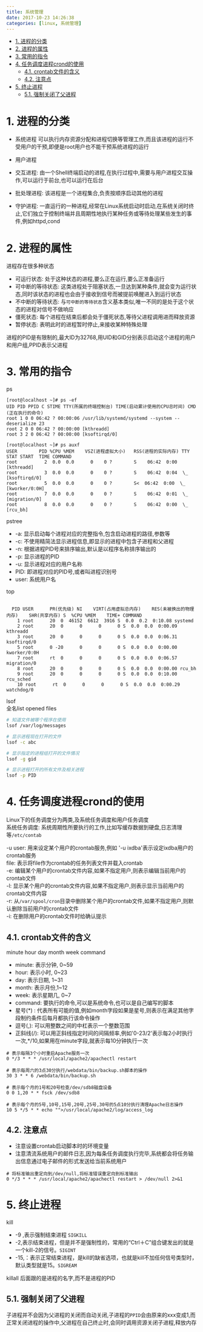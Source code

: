 ```yaml
---
title: 系统管理
date: 2017-10-23 14:26:38
categories: [linux, 系统管理]
---
```


<!-- TOC -->

- [1. 进程的分类](#1-进程的分类)
- [2. 进程的属性](#2-进程的属性)
- [3. 常用的指令](#3-常用的指令)
- [4. 任务调度进程crond的使用](#4-任务调度进程crond的使用)
    - [4.1. crontab文件的含义](#41-crontab文件的含义)
    - [4.2. 注意点](#42-注意点)
- [5. 终止进程](#5-终止进程)
    - [5.1. 强制关闭了父进程](#51-强制关闭了父进程)

<!-- /TOC -->

# 1. 进程的分类

* 系统进程
可以执行内存资源分配和进程切换等管理工作,而且该进程的运行不受用户的干预,即便是root用户也不能干预系统进程的运行

* 用户进程
 * 交互进程: 由一个Shell终端启动的进程,在执行过程中,需要与用户进程交互操作,可以运行于前台,也可以运行在后台
 * 批处理进程: 该进程是一个进程集合,负责按顺序启动其他的进程
 * 守护进程: 一直运行的一种进程,经常在Linux系统启动时启动,在系统关闭时终止,它们独立于控制终端并且周期性地执行某种任务或等待处理某些发生的事件,例如httpd,cond


# 2. 进程的属性
进程存在很多种状态
* 可运行状态: 处于这种状态的进程,要么正在运行,要么正准备运行
* 可中断的等待状态: 这类进程处于阻塞状态,一旦达到某种条件,就会变为运行状态,同时该状态的进程也会由于接收到信号而被提前唤醒进入到运行状态
* 不中断的等待状态: 与`可中断的等待状态`含义基本类似,唯一不同的是处于这个状态的进程对信号不做响应
* 僵死状态: 每个进程在结束后都会处于僵死状态,等待父进程调用进而释放资源
* 暂停状态: 表明此时的进程暂时停止,来接收某种特殊处理

进程的PID是有限制的,最大ID为32768,用UID和GID分别表示启动这个进程的用户和用户组,PPID表示父进程


# 3. 常用的指令

ps
```
[root@localhost ~]# ps -ef 
UID PID PPID C STIME TTY(所属的终端控制台) TIME(启动累计使用的CPU总时间) CMD (正在执行的命令)
root 1 0 0 06:42 ? 00:00:06 /usr/lib/systemd/systemd --system --deserialize 23
root 2 0 0 06:42 ? 00:00:00 [kthreadd]
root 3 2 0 06:42 ? 00:00:00 [ksoftirqd/0]
```

```
[root@localhost ~]# ps auxf 
USER        PID %CPU %MEM    VSZ(进程虚拟大小)   RSS(进程的实际内存) TTY      STAT START  TIME COMMAND
root          2  0.0  0.0      0    0 ?        S    06:42  0:00 [kthreadd]
root          3  0.0  0.0      0    0 ?        S    06:42  0:04  \_ [ksoftirqd/0]
root          5  0.0  0.0      0    0 ?        S<  06:42  0:00  \_ [kworker/0:0H]
root          7  0.0  0.0      0    0 ?        S    06:42  0:01  \_ [migration/0]
root          8  0.0  0.0      0    0 ?        S    06:42  0:00  \_ [rcu_bh]
```

pstree
* -a: 显示启动每个进程对应的完整指令,包含启动进程的路径,参数等
* -c: 不使用精简法显示进程信息,即显示的进程中包含子进程和父进程
* -n: 根据进程PID号来排序输出,默认是以程序名称排序输出的
* -p: 显示进程的PID
* -u: 显示进程对应的用户名称
* PID: 即进程对应的PID号,或者叫进程识别号
* user: 系统用户名

top

```

  PID USER      PR(优先级) NI    VIRT(占用虚拟总内存)    RES(未被换出的物理内存)    SHR(共享内存) S  %CPU %MEM    TIME+ COMMAND                                                      
    1 root      20  0  46152  6612  3916 S  0.0  0.2  0:10.08 systemd                                                      
    2 root      20  0      0      0      0 S  0.0  0.0  0:00.09 kthreadd                                                    
    3 root      20  0      0      0      0 S  0.0  0.0  0:06.31 ksoftirqd/0                                                  
    5 root      0 -20      0      0      0 S  0.0  0.0  0:00.00 kworker/0:0H                                                
    7 root      rt  0      0      0      0 S  0.0  0.0  0:06.57 migration/0                                                  
    8 root      20  0      0      0      0 S  0.0  0.0  0:00.00 rcu_bh                                                      
    9 root      20  0      0      0      0 S  0.0  0.0  0:10.00 rcu_sched                                                    
    10 root      rt  0      0      0      0 S  0.0  0.0  0:00.29 watchdog/0
```

lsof  
全名list opened files

```bash
# 知道文件被哪个程序在使用
lsof /var/log/messages

# 显示进程现在打开的文件
lsof -c abc

# 显示指定的进程组打开的文件情况
lsof -g gid

# 显示进程打开的所有文件及相关进程
lsof -p PID
```

# 4. 任务调度进程crond的使用
Linux下的任务调度分为两类,及系统任务调度和用户任务调度  
系统任务调度: 系统周期性所要执行的工作,比如写缓存数据到硬盘,日志清理等`/etc/contab`  

-u user: 用来设定某个用户的crontab服务,例如 '-u ixdba'表示设定ixdba用户的crontab服务  
file: 表示将file作为crontab的任务列表文件并载入crontab  
-e: 编辑某个用户的crontab文件内容,如果不指定用户,则表示编辑当前用户的crontab文件  
-l: 显示某个用户的crontab文件内容,如果不指定用户,则表示显示当前用户的crontab文件内容  
-r: 从`/var/spool/cron`目录中删除某个用户的crontab文件,如果不指定用户,则默认删除当前用户的crontab文件  
-i: 在删除用户的crontab文件时给确认提示  

## 4.1. crontab文件的含义

minute hour day month week command

* minute: 表示分钟, 0~59
* hour: 表示小时, 0~23
* day: 表示日期, 1~31
* month: 表示月份,1~12
* week: 表示星期几, 0~7
* command: 要执行的命令,可以是系统命令,也可以是自己编写的脚本
* 星号(*) : 代表所有可能的值,例如month字段如果是星号,则表示在满足其他字段制约条件后每月都执行该命令操作
* 逗号(,): 可以用整数之间的中杠表示一个整数范围
* 正斜线(/): 可以用正斜线指定时间的间隔频率,例如'0-23/2'表示每2小时执行一次,*/10,如果用在minute字段,就表示每10分钟执行一次

```
# 表示每隔3个小时重启Apache服务一次
0 */3 * * * /usr/local/apache2/apachectl restart

# 表示每周六的3点30分执行/webdata/bin/backup.sh脚本的操作
30 3 * * 6 /webdata/bin/backup.sh

# 表示每个月的1号和20号检查/dev/sdb8磁盘设备
0 0 1,20 * * fsck /dev/sdb8

# 表示每个月的5号,10号,15号,20号,25号,30号的5点10分执行清理Apache日志操作
10 5 */5 * * echo "">/usr/local/apache2/log/access_log
```

## 4.2. 注意点
* 注意设置crontab启动脚本时的环境变量
* 注意清流系统用户的邮件日志,因为每条任务调度执行完毕,系统都会将任务输出信息通过电子邮件的形式发送给当前系统用户
```
# 将标准输出重定向到/dev/null,将标准错误重定向到标准输出
0 */3 * * * /usr/local/apache2/apachectl restart > /dev/null 2>&1
```

# 5. 终止进程
kill
* -9 ,表示强制结束进程 `SIGKILL`
* -2,表示结束进程，但是并不是强制性的，常用的“Ctrl＋C”组合键发出的就是一个kill-2的信号。`SIGINT`
* -15,：表示正常结束进程，是kill的缺省选项，也就是kill不加任何信号类型时，默认类型就是15。`SIGREAM`

killall 后面跟的是进程的名字,而不是进程的PID

## 5.1. 强制关闭了父进程
子进程并不会因为父进程的关闭而自动关闭,子进程的`PPID`会由原来的xxx变成1,而正常关闭进程的操作中,父进程在自己终止时,会同时调用资源关闭子进程,释放内存


